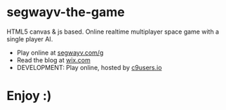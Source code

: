 # segwayv-the-game
HTML5 canvas &amp; js based. Online realtime multiplayer space game with a single player AI.

- Play online at [segwayv.com/g](https://segwayv.com/g)
- Read the blog at [wix.com](http://the30clues.wix.com/segwayvthegame)
- DEVELOPMENT: Play online, hosted by [c9users.io](https://segwayv-on-github-frozenfrank.c9users.io/g)

# Enjoy :)
